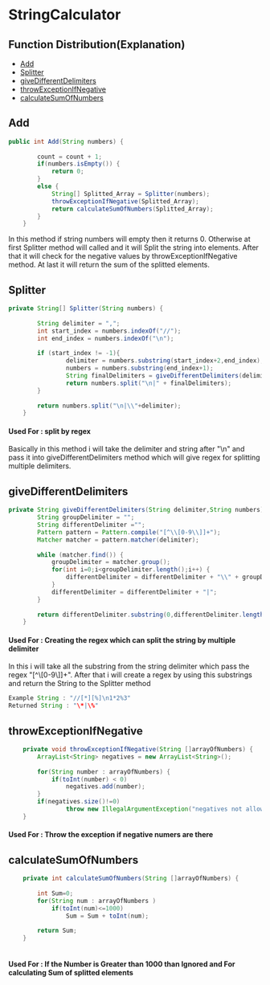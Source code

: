 # StringCalculator
## Function Distribution(Explanation)
* [Add](#Add)
* [Splitter](#Splitter)
* [giveDifferentDelimiters](#giveDifferentDelimiters)
* [throwExceptionIfNegative](#throwExceptionIfNegative)
* [calculateSumOfNumbers](#calculateSumOfNumbers)

## Add
```java
public int Add(String numbers) {
		
		count = count + 1;
		if(numbers.isEmpty()) {
			return 0;
		}
		else {
			String[] Splitted_Array = Splitter(numbers);
			throwExceptionIfNegative(Splitted_Array);
			return calculateSumOfNumbers(Splitted_Array);
		}
	}
```
In this method if string numbers will empty then it returns 0. Otherwise at first Splitter method will called and it will Split the string into elements. After that it will check for the negative values by throwExceptionIfNegative method. At last it will return the sum of the splitted elements.


## Splitter
```java
private String[] Splitter(String numbers) {
		
		String delimiter = ",";
		int start_index = numbers.indexOf("//");
		int end_index = numbers.indexOf("\n");
		
		if (start_index != -1){
				delimiter = numbers.substring(start_index+2,end_index);
				numbers = numbers.substring(end_index+1);
				String finalDelimiters = giveDifferentDelimiters(delimiter,numbers);
				return numbers.split("\n|" + finalDelimiters);
		}
		
		return numbers.split("\n|\\"+delimiter);
	}
```
#### Used For : split by regex
Basically in this method i will take the delimiter and string after "\n" and pass it into giveDifferentDelimiters method which will give regex for splitting multiple delimiters. 

## giveDifferentDelimiters
```java
private String giveDifferentDelimiters(String delimiter,String numbers) {
		String groupDelimiter = "";
		String differentDelimiter ="";
		Pattern pattern = Pattern.compile("[^\\[0-9\\]]+");
		Matcher matcher = pattern.matcher(delimiter);
		
		while (matcher.find()) {
			groupDelimiter = matcher.group();
			for(int i=0;i<groupDelimiter.length();i++) {
				differentDelimiter = differentDelimiter + "\\" + groupDelimiter.charAt(i);
			}
			differentDelimiter = differentDelimiter + "|";
		}
		
		return differentDelimiter.substring(0,differentDelimiter.length() -1);
	}
```
#### Used For : Creating the regex which can split the string by multiple delimiter
In this i will take all the substring from the string delimiter which pass the regex "[^\\[0-9\\]]+". After that i will create a regex by using this substrings and return the String to the Splitter method
```java
Example String : "//[*][%]\n1*2%3"
Returned String : "\*|\%"
```

## throwExceptionIfNegative
```java
	private void throwExceptionIfNegative(String []arrayOfNumbers) {
		ArrayList<String> negatives = new ArrayList<String>();
		
		for(String number : arrayOfNumbers) {
			if(toInt(number) < 0)
				negatives.add(number);
		}
		if(negatives.size()!=0)
				throw new IllegalArgumentException("negatives not allowed: "+ String.join(",", negatives));
	}
```
#### Used For : Throw the exception if negative numers are there
## calculateSumOfNumbers
```java
	private int calculateSumOfNumbers(String []arrayOfNumbers) {
		
		int Sum=0;
		for(String num : arrayOfNumbers )
			if(toInt(num)<=1000)
				Sum = Sum + toInt(num);
		
		return Sum;
	}
	
```
#### Used For : If the Number is Greater than 1000 than Ignored and For calculating Sum of splitted elements
